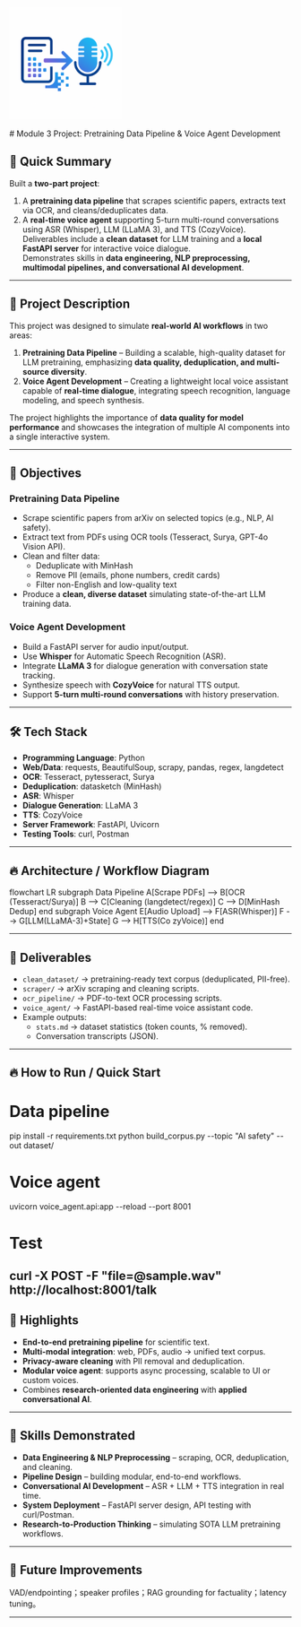 
<p align="left">
  <img src="logo/logo.png" alt="Project Logo" width="200"/>
</p>
# Module 3 Project: Pretraining Data Pipeline & Voice Agent Development

## 🚀 Quick Summary
Built a **two-part project**:  
1. A **pretraining data pipeline** that scrapes scientific papers, extracts text via OCR, and cleans/deduplicates data.  
2. A **real-time voice agent** supporting 5-turn multi-round conversations using ASR (Whisper), LLM (LLaMA 3), and TTS (CozyVoice).  
Deliverables include a **clean dataset** for LLM training and a **local FastAPI server** for interactive voice dialogue.  
Demonstrates skills in **data engineering, NLP preprocessing, multimodal pipelines, and conversational AI development**.  

---

## 📖 Project Description
This project was designed to simulate **real-world AI workflows** in two areas:  

1. **Pretraining Data Pipeline** – Building a scalable, high-quality dataset for LLM pretraining, emphasizing **data quality, deduplication, and multi-source diversity**.  
2. **Voice Agent Development** – Creating a lightweight local voice assistant capable of **real-time dialogue**, integrating speech recognition, language modeling, and speech synthesis.  

The project highlights the importance of **data quality for model performance** and showcases the integration of multiple AI components into a single interactive system.  

---

## 🎯 Objectives

### Pretraining Data Pipeline
- Scrape scientific papers from arXiv on selected topics (e.g., NLP, AI safety).  
- Extract text from PDFs using OCR tools (Tesseract, Surya, GPT-4o Vision API).  
- Clean and filter data:  
  - Deduplicate with MinHash  
  - Remove PII (emails, phone numbers, credit cards)  
  - Filter non-English and low-quality text  
- Produce a **clean, diverse dataset** simulating state-of-the-art LLM training data.  

### Voice Agent Development
- Build a FastAPI server for audio input/output.  
- Use **Whisper** for Automatic Speech Recognition (ASR).  
- Integrate **LLaMA 3** for dialogue generation with conversation state tracking.  
- Synthesize speech with **CozyVoice** for natural TTS output.  
- Support **5-turn multi-round conversations** with history preservation.  

---

## 🛠️ Tech Stack
- **Programming Language**: Python  
- **Web/Data**: requests, BeautifulSoup, scrapy, pandas, regex, langdetect  
- **OCR**: Tesseract, pytesseract, Surya  
- **Deduplication**: datasketch (MinHash)  
- **ASR**: Whisper  
- **Dialogue Generation**: LLaMA 3  
- **TTS**: CozyVoice  
- **Server Framework**: FastAPI, Uvicorn  
- **Testing Tools**: curl, Postman  

---

## 🔥 Architecture / Workflow Diagram 
flowchart LR
  subgraph Data Pipeline
    A[Scrape PDFs] --> B[OCR (Tesseract/Surya)]
    B --> C[Cleaning (langdetect/regex)]
    C --> D[MinHash Dedup]
  end
  subgraph Voice Agent
    E[Audio Upload] --> F[ASR(Whisper)]
    F --> G[LLM(LLaMA-3)+State]
    G --> H[TTS(Co zyVoice)]
  end

---

## 📂 Deliverables
- `clean_dataset/` → pretraining-ready text corpus (deduplicated, PII-free).  
- `scraper/` → arXiv scraping and cleaning scripts.  
- `ocr_pipeline/` → PDF-to-text OCR processing scripts.  
- `voice_agent/` → FastAPI-based real-time voice assistant code.  
- Example outputs:  
  - `stats.md` → dataset statistics (token counts, % removed).  
  - Conversation transcripts (JSON).  

---


## 🔥 How to Run / Quick Start 
# Data pipeline
pip install -r requirements.txt
python build_corpus.py --topic "AI safety" --out dataset/

# Voice agent
uvicorn voice_agent.api:app --reload --port 8001
# Test
curl -X POST -F "file=@sample.wav" http://localhost:8001/talk
---

## 🌟 Highlights
- **End-to-end pretraining pipeline** for scientific text.  
- **Multi-modal integration**: web, PDFs, audio → unified text corpus.  
- **Privacy-aware cleaning** with PII removal and deduplication.  
- **Modular voice agent**: supports async processing, scalable to UI or custom voices.  
- Combines **research-oriented data engineering** with **applied conversational AI**.  

---

## 🚀 Skills Demonstrated
- **Data Engineering & NLP Preprocessing** – scraping, OCR, deduplication, and cleaning.  
- **Pipeline Design** – building modular, end-to-end workflows.  
- **Conversational AI Development** – ASR + LLM + TTS integration in real time.  
- **System Deployment** – FastAPI server design, API testing with curl/Postman.  
- **Research-to-Production Thinking** – simulating SOTA LLM pretraining workflows.  

---

## 🚀 Future Improvements
VAD/endpointing；speaker profiles；RAG grounding for factuality；latency tuning。

---
